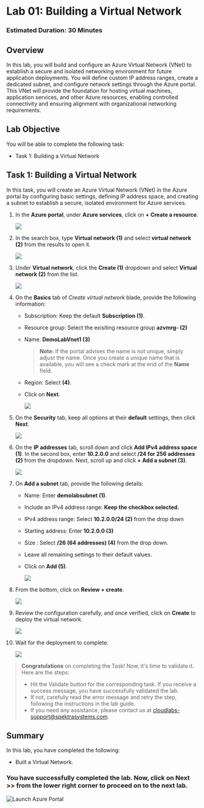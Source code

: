 # Lab 01: Building a Virtual Network

### Estimated Duration: 30 Minutes

## Overview

In this lab, you will build and configure an Azure Virtual Network (VNet) to establish a secure and isolated networking environment for future application deployments. You will define custom IP address ranges, create a dedicated subnet, and configure network settings through the Azure portal. This VNet will provide the foundation for hosting virtual machines, application services, and other Azure resources, enabling controlled connectivity and ensuring alignment with organizational networking requirements.

## Lab Objective

You will be able to complete the following task:

- Task 1: Building a Virtual Network

## Task 1: Building a Virtual Network

In this task, you will create an Azure Virtual Network (VNet) in the Azure portal by configuring basic settings, defining IP address space, and creating a subnet to establish a secure, isolated environment for Azure services.

1. In the **Azure portal**, under **Azure services**, click on **+ Create a resource**.

    ![](../instructions/images/Lab0-00.png)
    
2. In the search box, type **Virtual network (1)** and select **virtual network (2)** from the results to open it.

     ![](../instructions/images/Lab0-01.png)
     
3. Under **Virtual network**, click the **Create (1)** dropdown and select **Virtual network (2)** from the list.

      ![](../instructions/images/Lab0-02.png)
      
4. On the **Basics** tab of *Create virtual network* blade, provide the following information:
    
    -  Subscription: Keep the default **Subscription (1)**.
    
    -  Resource group: Select the exisiting resource group **azvmrg-<inject key="Deployment ID" enableCopy="false"/> (2)**
    
    -  Name: **DemoLabVnet1 (3)**
    
       > **Note:** If the portal advises the name is not unique, simply adjust the name. Once you create a unique name that is available, you will see a check mark at the end of the **Name** field.

    -  Region: Select **<inject key="Region" enableCopy="false"/>** **(4)**.

    -  Click on **Next**.

       ![](../instructions/images2/lab1-4.png)
    
5. On the **Security** tab, keep all options at their **default** settings, then click **Next**.

    ![](images2/lab1-5a.png)

6. On the **IP addresses** tab, scroll down and click **Add IPv4 address space (1)**. In the second box, enter **10.2.0.0** and select **/24 for 256 addresses (2)** from the dropdown. Next, scroll up and click **+ Add a subnet (3)**.

    ![](images/Lab0-05.png)

7.  On **Add a subnet** tab, provide the following details: 

      - Name: Enter **demolabsubnet (1)**.

      - Include an IPv4 address range: **Keep the checkbox selected.**

      - IPv4 address range: Select **10.2.0.0/24 (2)** from the drop down
      
      - Starting address: Enter **10.2.0.0 (3)**
      
      - Size : Select **/26 (64 addresses) (4)** from the drop down.

      - Leave all remaining settings to their default values.
      
      - Click on **Add (5)**. 

        ![](../instructions/images/Lab0-06.png)

8. From the bottom, click on **Review + create**.
     
    ![](images2/lab1-8a.png)

9. Review the configuration carefully, and once verified, click on **Create** to deploy the virtual network.

    ![](images2/lab1-9.png)

10. Wait for the deployment to complete.

    ![](images/Lab0-08.png)

>**Congratulations** on completing the Task! Now, it's time to validate it. Here are the steps:
> - Hit the Validate button for the corresponding task. If you receive a success message, you have successfully validated the lab. 
> - If not, carefully read the error message and retry the step, following the instructions in the lab guide.
> - If you need any assistance, please contact us at cloudlabs-support@spektrasystems.com.  

<validation step="2c2d3a0e-0590-4a36-9c5f-20f1da567eab" />

## Summary

In this lab, you have completed the following:

- Built a Virtual Network.

### You have successfully completed the lab. Now, click on **Next >>** from the lower right corner to proceed on to the next lab.

![Launch Azure Portal](../instructions/images2/next.png)